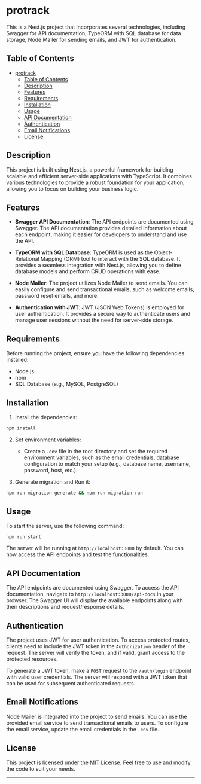 # protrack

This is a Nest.js project that incorporates several technologies, including Swagger for API documentation, TypeORM with SQL database for data storage, Node Mailer for sending emails, and JWT for authentication.

## Table of Contents

- [protrack](#protrack)
  - [Table of Contents](#table-of-contents)
  - [Description](#description)
  - [Features](#features)
  - [Requirements](#requirements)
  - [Installation](#installation)
  - [Usage](#usage)
  - [API Documentation](#api-documentation)
  - [Authentication](#authentication)
  - [Email Notifications](#email-notifications)
  - [License](#license)

## Description

This project is built using Nest.js, a powerful framework for building scalable and efficient server-side applications with TypeScript. It combines various technologies to provide a robust foundation for your application, allowing you to focus on building your business logic.

## Features

- **Swagger API Documentation**: The API endpoints are documented using Swagger. The API documentation provides detailed information about each endpoint, making it easier for developers to understand and use the API.

- **TypeORM with SQL Database**: TypeORM is used as the Object-Relational Mapping (ORM) tool to interact with the SQL database. It provides a seamless integration with Nest.js, allowing you to define database models and perform CRUD operations with ease.

- **Node Mailer**: The project utilizes Node Mailer to send emails. You can easily configure and send transactional emails, such as welcome emails, password reset emails, and more.

- **Authentication with JWT**: JWT (JSON Web Tokens) is employed for user authentication. It provides a secure way to authenticate users and manage user sessions without the need for server-side storage.

## Requirements

Before running the project, ensure you have the following dependencies installed:

- Node.js
- npm
- SQL Database (e.g., MySQL, PostgreSQL)

## Installation


1. Install the dependencies:

```bash
npm install
```

2. Set environment variables:

   - Create a `.env` file in the root directory and set the required environment variables, such as the email credentials, database configuration to match your setup (e.g., database name, username, password, host, etc.).

3. Generate migration and Run it:

```bash
npm run migration-generate && npm run migration-run
```

## Usage

To start the server, use the following command:

```bash
npm run start
```

The server will be running at `http://localhost:3000` by default. You can now access the API endpoints and test the functionalities.

## API Documentation

The API endpoints are documented using Swagger. To access the API documentation, navigate to `http://localhost:3000/api-docs` in your browser. The Swagger UI will display the available endpoints along with their descriptions and request/response details.

## Authentication

The project uses JWT for user authentication. To access protected routes, clients need to include the JWT token in the `Authorization` header of the request. The server will verify the token, and if valid, grant access to the protected resources.

To generate a JWT token, make a `POST` request to the `/auth/login` endpoint with valid user credentials. The server will respond with a JWT token that can be used for subsequent authenticated requests.

## Email Notifications

Node Mailer is integrated into the project to send emails. You can use the provided email service to send transactional emails to users. To configure the email service, update the email credentials in the `.env` file.

## License

This project is licensed under the [MIT License](LICENSE). Feel free to use and modify the code to suit your needs.

---